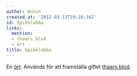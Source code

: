 ```yaml
---
author: Anton
created_at: '2012-03-13T19:18:34Z'
id: Spikklubba
links:
  mention:
  - thaars blod
  - ört
title: Spikklubba
---
```


En [ört]. Används för att framställa giftet [thaars blod].

  [ört]: ört
  [thaars blod]: thaars_blod

